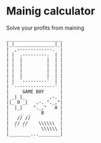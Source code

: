 # Mainig calculator
Solve your profits from maining

    _____________________
    |_|_______________|_|
    |  ,-------------.  |
    | |  .---------.  | |
    | |  |         |  | |
    | |  |         |  | |
    | |  |         |  | |
    | |  |         |  | |
    | |  `---------'  | |
    | `---------------' |
    |     GAME BOY      |
    | _| |_         ,-. |
    ||_ O _|   ,-. "._,"|
    |  |_|    "._,"   A |
    |    _  _    B      | 
    |   // //           |
    |  // //    \\\\\\  |
    |  `  `      \\\\\\ |
    |________...________|
